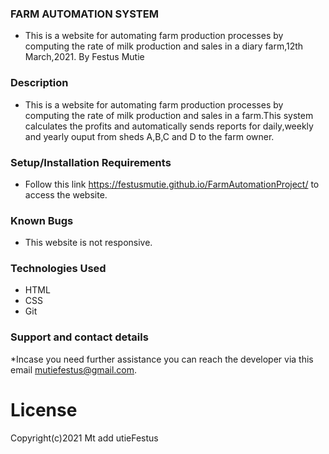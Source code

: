 ### FARM AUTOMATION SYSTEM
* This is a website for automating farm production processes by computing the rate of milk production and sales in a  diary farm,12th March,2021.
By Festus Mutie
### Description
* This is a website for automating farm production processes by computing the rate of milk production and sales in a farm.This system calculates the profits and automatically sends reports for daily,weekly and yearly ouput from sheds A,B,C and D to the farm owner.

### Setup/Installation Requirements
* Follow this link https://festusmutie.github.io/FarmAutomationProject/ to access the website.

### Known Bugs
* This website is not responsive.

### Technologies Used
* HTML
* CSS
* Git

### Support and contact details
*Incase you need further assistance you can reach the developer via this email mutiefestus@gmail.com.

# License
Copyright(c)2021 Mt add utieFestus